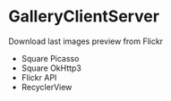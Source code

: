 # GalleryClientServer
Download last images preview from Flickr

- Square Picasso
- Square OkHttp3
- Flickr API
- RecyclerView
